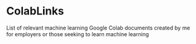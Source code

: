 # ColabLinks
List of relevant machine learning Google Colab documents created by me for employers or those seeking to learn machine learning
